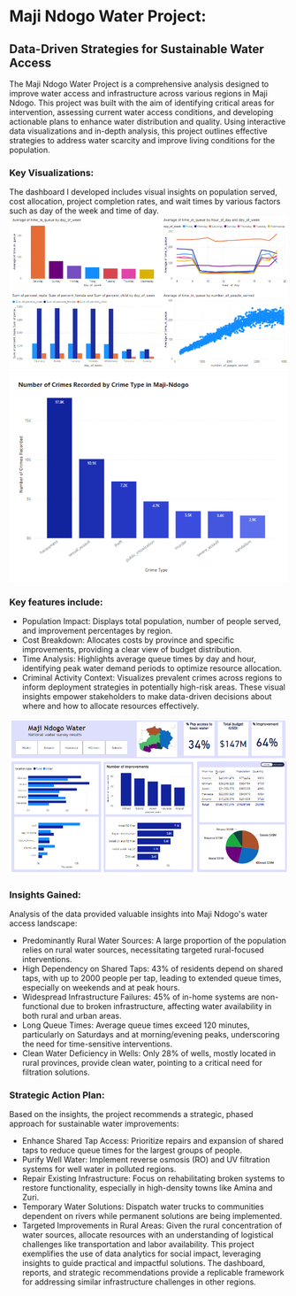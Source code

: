 # Maji Ndogo Water Project:
## Data-Driven Strategies for Sustainable Water Access
The Maji Ndogo Water Project is a comprehensive analysis designed to improve water access and infrastructure across various regions in Maji Ndogo. This project was built with the aim of identifying critical areas for intervention, assessing current water access conditions, and developing actionable plans to enhance water distribution and quality. Using interactive data visualizations and in-depth analysis, this project outlines effective strategies to address water scarcity and improve living conditions for the population.

### Key Visualizations:
The dashboard I developed includes visual insights on population served, cost allocation, project completion rates, and wait times by various factors such as day of the week and time of day. 
![A look at the problem on ground](https://github.com/EllaBo63/Maji_Ndogo/blob/main/Screenshot%202024-10-28%20160904.png)
![Increasing Crime Rates](https://github.com/EllaBo63/Maji_Ndogo/blob/main/Screenshot%202024-10-28%20163014.png)
### Key features include:

- Population Impact: Displays total population, number of people served, and improvement percentages by region.
- Cost Breakdown: Allocates costs by province and specific improvements, providing a clear view of budget distribution.
- Time Analysis: Highlights average queue times by day and hour, identifying peak water demand periods to optimize resource allocation.
- Criminal Activity Context: Visualizes prevalent crimes across regions to inform deployment strategies in potentially high-risk areas.
These visual insights empower stakeholders to make data-driven decisions about where and how to allocate resources effectively.

![A look on improvement](https://github.com/EllaBo63/Maji_Ndogo/blob/main/Screenshot%202024-10-28%20163628.png)

### Insights Gained:
Analysis of the data provided valuable insights into Maji Ndogo's water access landscape:

- Predominantly Rural Water Sources: A large proportion of the population relies on rural water sources, necessitating targeted rural-focused interventions.
- High Dependency on Shared Taps: 43% of residents depend on shared taps, with up to 2000 people per tap, leading to extended queue times, especially on weekends and at peak hours.
- Widespread Infrastructure Failures: 45% of in-home systems are non-functional due to broken infrastructure, affecting water availability in both rural and urban areas.
- Long Queue Times: Average queue times exceed 120 minutes, particularly on Saturdays and at morning/evening peaks, underscoring the need for time-sensitive interventions.
- Clean Water Deficiency in Wells: Only 28% of wells, mostly located in rural provinces, provide clean water, pointing to a critical need for filtration solutions.

### Strategic Action Plan:
Based on the insights, the project recommends a strategic, phased approach for sustainable water improvements:

- Enhance Shared Tap Access: Prioritize repairs and expansion of shared taps to reduce queue times for the largest groups of people.
- Purify Well Water: Implement reverse osmosis (RO) and UV filtration systems for well water in polluted regions.
- Repair Existing Infrastructure: Focus on rehabilitating broken systems to restore functionality, especially in high-density towns like Amina and Zuri.
- Temporary Water Solutions: Dispatch water trucks to communities dependent on rivers while permanent solutions are being implemented.
- Targeted Improvements in Rural Areas: Given the rural concentration of water sources, allocate resources with an understanding of logistical challenges like transportation and labor availability.
This project exemplifies the use of data analytics for social impact, leveraging insights to guide practical and impactful solutions. The dashboard, reports, and strategic recommendations provide a replicable framework for addressing similar infrastructure challenges in other regions.

